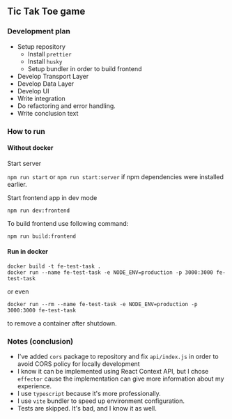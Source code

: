 ## Tic Tak Toe game


### Development plan
- Setup repository
    - Install `prettier`
    - Install `husky`
    - Setup bundler in order to build frontend
- Develop Transport Layer
- Develop Data Layer
- Develop UI
- Write integration
- Do refactoring and error handling.
- Write conclusion text


### How to run

#### Without docker

Start server

`npm run start` or `npm run start:server` if npm dependencies were installed earlier.

Start frontend app in dev mode

`npm run dev:frontend`

To build frontend use following command:

`npm run build:frontend`

#### Run in docker
```
docker build -t fe-test-task .
docker run --name fe-test-task -e NODE_ENV=production -p 3000:3000 fe-test-task
```

or even

`docker run --rm --name fe-test-task -e NODE_ENV=production -p 3000:3000 fe-test-task`

to remove a container after shutdown.


### Notes (conclusion)

- I've added `cors` package to repository and fix `api/index.js` in order to avoid CORS policy for locally development
- I know it can be implemented using React Context API, but I chose `effector` cause the implementation can give more information about my experience.
- I use `typescript` because it's more professionally.
- I use `vite` bundler to speed up environment configuration.
- Tests are skipped. It's bad, and I know it as well.
